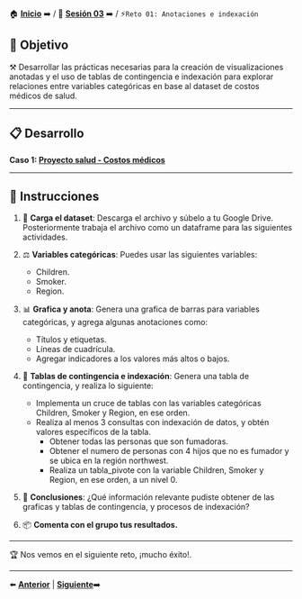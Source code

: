 🏠 [**Inicio**](../../Readme.md) ➡️ / 📖 [**Sesión 03**](../Readme.md) ➡️ / ⚡`Reto 01: Anotaciones e indexación`

## 🎯 Objetivo

⚒️ Desarrollar las prácticas necesarias para la creación de visualizaciones anotadas y el uso de tablas de contingencia e indexación para explorar relaciones entre variables categóricas en base al dataset de costos médicos de salud.

---

## 📋 Desarrollo

**Caso 1: [Proyecto salud - Costos médicos](../../Datasets/S03/Reto_01_Medical_Costs.csv)**

---

## 📝 Instrucciones

1. 📂 **Carga el dataset**: Descarga el archivo y súbelo a tu Google Drive. Posteriormente trabaja el archivo como un dataframe para las siguientes actividades.

2. ⚖️ **Variables categóricas**: Puedes usar las siguientes variables:
    - Children.
    - Smoker.
    - Region.

3. 📊 **Grafica y anota**: Genera una grafica de barras para variables categóricas, y agrega algunas anotaciones como:
    - Títulos y etiquetas.
    - Líneas de cuadrícula.
    - Agregar indicadores a los valores más altos o bajos.

4. 📝 **Tablas de contingencia e indexación**: Genera una tabla de contingencia, y realiza lo siguiente:
    - Implementa un cruce de tablas con las variables categóricas Children, Smoker y Region, en ese orden.
    - Realiza al menos 3 consultas con indexación de datos, y obtén valores específicos de la tabla.
        - Obtener todas las personas que son fumadoras.
        - Obtener el numero de personas con 4 hijos que no es fumador y se ubica en la región northwest.
        - Realiza un tabla_pivote con la variable Children, Smoker y Region, en ese orden, a un nivel 0.

5. 📌 **Conclusiones**: ¿Qué información relevante pudiste obtener de las graficas y tablas de contingencia, y procesos de indexación?

6. 📦 **Comenta con el grupo tus resultados.**

---

🏆 Nos vemos en el siguiente reto, ¡mucho éxito!.

---

⬅️ [**Anterior**](../Readme.md) | [**Siguiente**](../Ejemplo-03/Readme.md)➡️
